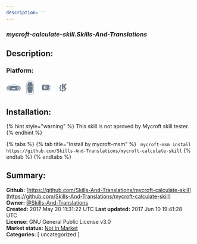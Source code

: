 ```yaml
---
description: ''
---
```


### _mycroft-calculate-skill.Skills-And-Translations_  
## Description:  
  
  
  
### Platform:  
 ![Mark I](../.gitbook/assets/mark-1-icon.png)  ![Mark II](../.gitbook/assets/mark-2-icon.png)  ![Picroft](../.gitbook/assets/picroft-icon.png)  ![plasmoid](../.gitbook/assets/kde.png)   
## Installation:  
{% hint style="warning" %}
This skill is not aproved by Mycroft skill tester.
{% endhint %}
    
{% tabs %}
{% tab title="Install by mycroft-msm" %}
``` mycroft-msm install https://github.com/Skills-And-Translations/mycroft-calculate-skill```
{% endtab %}
  {% endtabs %}
    
## Summary:  
**Github:** [https://github.com/Skills-And-Translations/mycroft-calculate-skill](https://github.com/Skills-And-Translations/mycroft-calculate-skill)  
**Owner:** [@Skills-And-Translations](https://github.com/Skills-And-Translations)  
**Created:** 2017 May 20 11:31:22 UTC  **Last updated:** 2017 Jun 10 19:41:28 UTC  
**License:** GNU General Public License v3.0  
**Market status:** [Not in Market](https://market.mycroft.ai/skill/)  
**Categories:** [ uncategorized ]   
